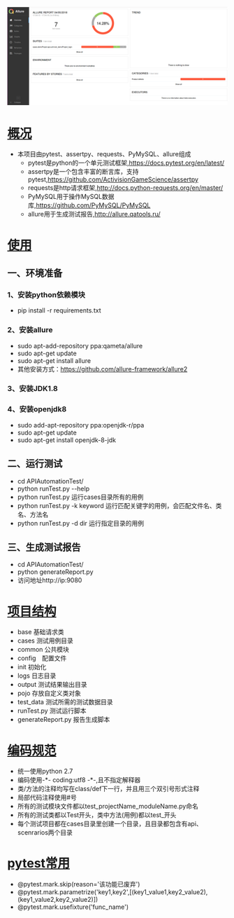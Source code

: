 ![avatar](https://github.com/yanchunhuo/resources/blob/master/APIAutomationTest/report.png)

# [概况]()
* 本项目由pytest、assertpy、requests、PyMySQL、allure组成
    * pytest是python的一个单元测试框架,https://docs.pytest.org/en/latest/
    * assertpy是一个包含丰富的断言库，支持pytest,https://github.com/ActivisionGameScience/assertpy
    * requests是http请求框架,http://docs.python-requests.org/en/master/
    * PyMySQL用于操作MySQL数据库,https://github.com/PyMySQL/PyMySQL
    * allure用于生成测试报告,http://allure.qatools.ru/

# [使用]()
## 一、环境准备
### 1、安装python依赖模块
* pip install -r requirements.txt

### 2、安装allure
* sudo apt-add-repository ppa:qameta/allure
* sudo apt-get update 
* sudo apt-get install allure
* 其他安装方式：https://github.com/allure-framework/allure2

### 3、安装JDK1.8

### 4、安装openjdk8
* sudo add-apt-repository ppa:openjdk-r/ppa
* sudo apt-get update
* sudo apt-get install openjdk-8-jdk

## 二、运行测试
* cd APIAutomationTest/
* python runTest.py --help
* python runTest.py 运行cases目录所有的用例
* python runTest.py -k keyword 运行匹配关键字的用例，会匹配文件名、类名、方法名
* python runTest.py -d dir     运行指定目录的用例

## 三、生成测试报告
* cd APIAutomationTest/
* python generateReport.py 
* 访问地址http://ip:9080

# [项目结构]()
* base 基础请求类
* cases 测试用例目录
* common 公共模块
* config　配置文件
* init 初始化
* logs 日志目录
* output 测试结果输出目录 
* pojo 存放自定义类对象
* test_data 测试所需的测试数据目录
* runTest.py 测试运行脚本
* generateReport.py 报告生成脚本


# [编码规范]()
* 统一使用python 2.7
* 编码使用-\*- coding:utf8 -\*-,且不指定解释器
* 类/方法的注释均写在class/def下一行，并且用三个双引号形式注释
* 局部代码注释使用#号
* 所有的测试模块文件都以test_projectName_moduleName.py命名
* 所有的测试类都以Test开头，类中方法(用例)都以test_开头
* 每个测试项目都在cases目录里创建一个目录，且目录都包含有api、scenrarios两个目录

# [pytest常用]()
* @pytest.mark.skip(reason='该功能已废弃')
* @pytest.mark.parametrize('key1,key2',[(key1_value1,key2_value2),(key1_value2,key2_value2)])
* @pytest.mark.usefixture('func_name')





